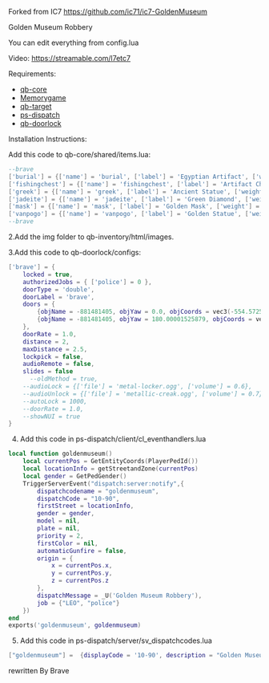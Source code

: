 Forked from IC7 https://github.com/ic71/ic7-GoldenMuseum

Golden Museum Robbery

You can edit everything from config.lua

Video: https://streamable.com/l7etc7

Requirements:

* [qb-core](https://github.com/qbcore-framework/qb-core)
* [Memorygame](https://github.com/pushkart2/memorygame)
* [qb-target](https://github.com/qbcore-framework/qb-target)
* [ps-dispatch](https://github.com/Project-Sloth/ps-dispatch)
* [qb-doorlock](https://github.com/qbcore-framework/qb-doorlock)

Installation Instructions:

Add this code to qb-core/shared/items.lua:


```lua
--brave
['burial'] = {['name'] = 'burial', ['label'] = 'Egyptian Artifact', ['weight'] = 1000, ['type'] = 'item', ['image'] = 'burial-mask.png', ['unique'] = false, ['useable'] = true, ['shouldClose'] = true, ['combinable'] = nil, ['description'] = 'An Egyptian artifact from the Golden Museum'},
['fishingchest'] = {['name'] = 'fishingchest', ['label'] = 'Artifact Chest', ['weight'] = 1000, ['type'] = 'item', ['image'] = 'fishingchest.png', ['unique'] = false, ['useable'] = true, ['shouldClose'] = true, ['combinable'] = nil, ['description'] = 'Artifact chest from the Golden Museum'},
['greek'] = {['name'] = 'greek', ['label'] = 'Ancient Statue', ['weight'] = 1000, ['type'] = 'item', ['image'] = 'greek-bust.png', ['unique'] = false, ['useable'] = true, ['shouldClose'] = true, ['combinable'] = nil, ['description'] = 'Ancient statue from the Golden Museum'},
['jadeite'] = {['name'] = 'jadeite', ['label'] = 'Green Diamond', ['weight'] = 1000, ['type'] = 'item', ['image'] = 'jadeite-stone.png', ['unique'] = false, ['useable'] = true, ['shouldClose'] = true, ['combinable'] = nil, ['description'] = 'Green diamond from the Golden Museum'},
['mask'] = {['name'] = 'mask', ['label'] = 'Golden Mask', ['weight'] = 1000, ['type'] = 'item', ['image'] = 'vip_mask.png', ['unique'] = false, ['useable'] = false, ['shouldClose'] = false, ['combinable'] = nil, ['description'] = 'Golden mask from the Golden Museum'},
['vanpogo'] = {['name'] = 'vanpogo', ['label'] = 'Golden Statue', ['weight'] = 1000, ['type'] = 'item', ['image'] = 'vanpogo.png', ['unique'] = false, ['useable'] = false, ['shouldClose'] = false, ['combinable'] = nil, ['description'] = 'Golden statue from the Golden Museum'},
--brave

```
2.Add the img folder to qb-inventory/html/images.


3.Add this code to qb-doorlock/configs:
```lua
['brave'] = {
    locked = true,
    authorizedJobs = { ['police'] = 0 },
    doorType = 'double',
    doorLabel = 'brave',
    doors = {
        {objName = -881481405, objYaw = 0.0, objCoords = vec3(-554.572510, -617.887939, 35.073013)},
        {objName = -881481405, objYaw = 180.00001525879, objCoords = vec3(-556.532288, -617.896790, 35.078335)}
    },
    doorRate = 1.0,
    distance = 2,
    maxDistance = 2.5,
    lockpick = false,
    audioRemote = false,
    slides = false
      --oldMethod = true,
    --audioLock = {['file'] = 'metal-locker.ogg', ['volume'] = 0.6},
    --audioUnlock = {['file'] = 'metallic-creak.ogg', ['volume'] = 0.7},
    --autoLock = 1000,
    --doorRate = 1.0,
    --showNUI = true
}

```


4. Add this code in ps-dispatch/client/cl_eventhandlers.lua
```lua
local function goldenmuseum()
    local currentPos = GetEntityCoords(PlayerPedId())
    local locationInfo = getStreetandZone(currentPos)
    local gender = GetPedGender()
    TriggerServerEvent("dispatch:server:notify",{
        dispatchcodename = "goldenmuseum", 
        dispatchCode = "10-90",
        firstStreet = locationInfo,
        gender = gender,
        model = nil,
        plate = nil,
        priority = 2, 
        firstColor = nil,
        automaticGunfire = false,
        origin = {
            x = currentPos.x,
            y = currentPos.y,
            z = currentPos.z
        },
        dispatchMessage = _U('Golden Museum Robbery'), 
        job = {"LEO", "police"} 
    })
end 
exports('goldenmuseum', goldenmuseum)

```
5. Add this code in ps-dispatch/server/sv_dispatchcodes.lua

```lua
["goldenmuseum"] =  {displayCode = '10-90', description = "Golden Museum Robbery In Progress", radius = 0, recipientList = {'LEO', 'police'}, blipSprite = 124, blipColour = 59, blipScale = 1.5, blipLength = 2, sound = "robberysound", offset = "false", blipflash = "false"},
```
rewritten By Brave

